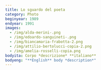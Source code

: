 ```yaml
---
title: Lo sguardo del poeta
category: Photo
beginyear: 1989
endyear: 1991
images:
  - /img/alda-merini-.png
  - /img/edoardo-sanguineti-.png
  - /img/biancamaria-frabotta-2.png
  - /img/attilio-bertolucci-copia-2.png
  - /img/amelia-rosselli-copia.png
bodyita: Corpo *descrizione* **italiano**
bodyeng: "**English** body *description*"
---
```

